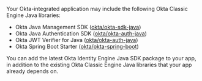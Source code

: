 Your Okta-integrated application may include the following Okta Classic Engine Java libraries:

* Okta Java Management SDK ([okta/okta-sdk-java](https://github.com/okta/okta-sdk-java))
* Okta Java Authentication SDK ([okta/okta-auth-java](https://github.com/okta/okta-auth-java))
* Okta JWT Verifier for Java ([okta/okta-auth-java](https://github.com/okta/okta-jwt-verifier-java))
* Okta Spring Boot Starter ([okta/okta-spring-boot](https://github.com/okta/okta-spring-boot))

You can add the latest Okta Identity Engine Java SDK package to your app, in addition to the existing Okta Classic Engine Java libraries that your app already depends on.
